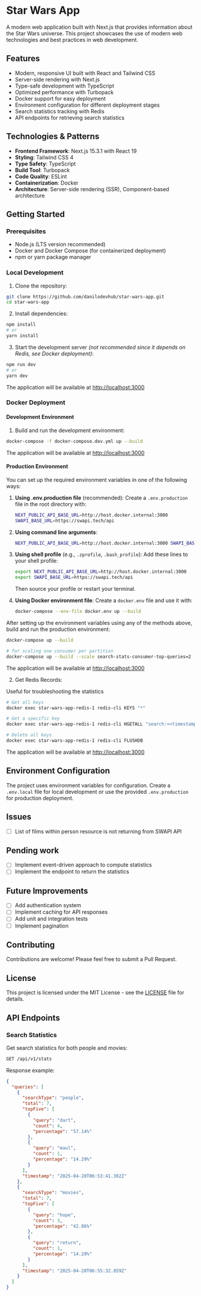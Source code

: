 # Star Wars App

A modern web application built with Next.js that provides information about the Star Wars universe. This project showcases the use of modern web technologies and best practices in web development.

## Features

- Modern, responsive UI built with React and Tailwind CSS
- Server-side rendering with Next.js
- Type-safe development with TypeScript
- Optimized performance with Turbopack
- Docker support for easy deployment
- Environment configuration for different deployment stages
- Search statistics tracking with Redis
- API endpoints for retrieving search statistics

## Technologies & Patterns

- **Frontend Framework**: Next.js 15.3.1 with React 19
- **Styling**: Tailwind CSS 4
- **Type Safety**: TypeScript
- **Build Tool**: Turbopack
- **Code Quality**: ESLint
- **Containerization**: Docker
- **Architecture**: Server-side rendering (SSR), Component-based architecture

## Getting Started

### Prerequisites

- Node.js (LTS version recommended)
- Docker and Docker Compose (for containerized deployment)
- npm or yarn package manager

### Local Development

1. Clone the repository:
```bash
git clone https://github.com/danilodevhub/star-wars-app.git
cd star-wars-app
```

2. Install dependencies:
```bash
npm install
# or
yarn install
```

3. Start the development server _(not recommended since it depends on Redis, see Docker deployment)_:
```bash
npm run dev
# or
yarn dev
```

The application will be available at [http://localhost:3000](http://localhost:3000)

### Docker Deployment

#### Development Environment

1. Build and run the development environment:
```bash
docker-compose -f docker-compose.dev.yml up --build
```

The application will be available at [http://localhost:3000](http://localhost:3000)

#### Production Environment

You can set up the required environment variables in one of the following ways:

1. **Using .env.production file** (recommended):
   Create a `.env.production` file in the root directory with:
   ```bash
   NEXT_PUBLIC_API_BASE_URL=http://host.docker.internal:3000
   SWAPI_BASE_URL=https://swapi.tech/api
   ```

2. **Using command line arguments**:
   ```bash
   NEXT_PUBLIC_API_BASE_URL=http://host.docker.internal:3000 SWAPI_BASE_URL=https://swapi.tech/api docker-compose -f docker-compose.prod.yml up --build
   ```

3. **Using shell profile** (e.g., `.zprofile`, `.bash_profile`):
   Add these lines to your shell profile:
   ```bash
   export NEXT_PUBLIC_API_BASE_URL=http://host.docker.internal:3000
   export SWAPI_BASE_URL=https://swapi.tech/api
   ```
   Then source your profile or restart your terminal.

4. **Using Docker environment file**:
   Create a `docker.env` file and use it with:
   ```bash
   docker-compose --env-file docker.env up --build
   ```

After setting up the environment variables using any of the methods above, build and run the production environment:
```bash
docker-compose up --build

# for scaling one consumer per partition 
docker-compose up --build --scale search-stats-consumer-top-queries=2
```

The application will be available at [http://localhost:3000](http://localhost:3000)

2. Get Redis Records:

Useful for troubleshooting the statistics

```bash
# Get all keys
docker exec star-wars-app-redis-1 redis-cli KEYS "*"

# Get a specific key
docker exec star-wars-app-redis-1 redis-cli HGETALL "search:<<timestamp>>"

# Delete all keys 
docker exec star-wars-app-redis-1 redis-cli FLUSHDB
```

The application will be available at [http://localhost:3000](http://localhost:3000)

## Environment Configuration

The project uses environment variables for configuration. Create a `.env.local` file for local development or use the provided `.env.production` for production deployment.

## Issues

- [ ] List of films within person resource is not returning from SWAPI API

## Pending work

- [ ] Implement event-driven approach to compute statistics
- [ ] Implement the endpoint to return the statistics

## Future Improvements

- [ ] Add authentication system
- [ ] Implement caching for API responses
- [ ] Add unit and integration tests
- [ ] Implement pagination

## Contributing

Contributions are welcome! Please feel free to submit a Pull Request.

## License

This project is licensed under the MIT License - see the [LICENSE](LICENSE) file for details.

## API Endpoints

### Search Statistics

Get search statistics for both people and movies:

```bash
GET /api/v1/stats
```

Response example:
```json
{
  "queries": [
    {
      "searchType": "people",
      "total": 7,
      "topFive": [
        {
          "query": "dart",
          "count": 4,
          "percentage": "57.14%"
        },
        {
          "query": "maul",
          "count": 1,
          "percentage": "14.29%"
        }
      ],
      "timestamp": "2025-04-28T06:53:41.302Z"
    },
    {
      "searchType": "movies",
      "total": 7,
      "topFive": [
        {
          "query": "hope",
          "count": 3,
          "percentage": "42.86%"
        },
        {
          "query": "return",
          "count": 1,
          "percentage": "14.29%"
        }
      ],
      "timestamp": "2025-04-28T06:55:32.859Z"
    }
  ]
}
```
